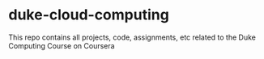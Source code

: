 # duke-cloud-computing
This repo contains all projects, code, assignments, etc related to the Duke Computing Course on Coursera
